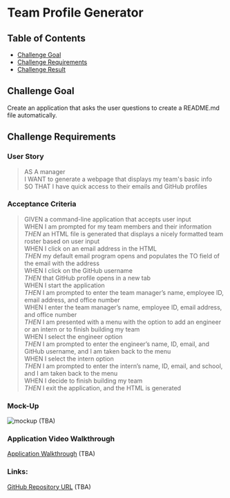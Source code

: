# Team Profile Generator

## Table of Contents
* [Challenge Goal](#challenge-goal)
* [Challenge Requirements](#challenge-requirements)
* [Challenge Result](#challenge-result)

## Challenge Goal
Create an application that asks the user questions to create a README.md file automatically.

## Challenge Requirements

### User Story
>AS A manager <br>
>I WANT to generate a webpage that displays my team's basic info <br>
>SO THAT I have quick access to their emails and GitHub profiles <br>

### Acceptance Criteria
>GIVEN a command-line application that accepts user input <br>
>WHEN I am prompted for my team members and their information <br>
>*THEN* an HTML file is generated that displays a nicely formatted team roster based on user input <br>
>WHEN I click on an email address in the HTML <br>
>*THEN* my default email program opens and populates the TO field of the email with the address <br>
>WHEN I click on the GitHub username <br>
>*THEN* that GitHub profile opens in a new tab <br>
>WHEN I start the application <br>
>*THEN* I am prompted to enter the team manager’s name, employee ID, email address, and office number <br>
>WHEN I enter the team manager’s name, employee ID, email address, and office number <br>
>*THEN* I am presented with a menu with the option to add an engineer or an intern or to finish building my team <br>
>WHEN I select the engineer option <br>
>*THEN* I am prompted to enter the engineer’s name, ID, email, and GitHub username, and I am taken back to the menu <br>
>WHEN I select the intern option <br>
>*THEN* I am prompted to enter the intern’s name, ID, email, and school, and I am taken back to the menu <br>
>WHEN I decide to finish building my team <br>
>*THEN* I exit the application, and the HTML is generated <br>

### Mock-Up
![mockup](blob) (TBA)

### Application Video Walkthrough
[Application Walkthrough](youtube) (TBA)

### Links:
[GitHub Repository URL](tba) (TBA)
